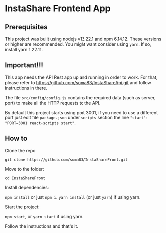 # InstaShare Frontend App

## Prerequisites

This project was built using nodejs v12.22.1 and npm 6.14.12. These versions or higher are recommended. You might want consider using `yarn`. If so, install yarn 1.22.11.

## Important!!!

This app needs the API Rest app up and running in order to work. For that, please refer to https://github.com/soma83/InstaShareApi.git and follow instructions in there. 

The file `src/config/config.js` contains the required data (such as server, port) to make all the HTTP requests to the API.

 
By default this project starts using port 3001, if you need to use a different port just edit file `package.json` under `scripts` section the line `"start": "PORT=3001 react-scripts start"`. 

## How to 

Clone the repo

`git clone https://github.com/soma83/InstaShareFront.git`

Move to the folder:

`cd InstaShareFront`

Install dependencies:

`npm install` or just `npm i`. `yarn install` (or just `yarn`) if using yarn.

Start the project:

`npm start`, or `yarn start` if using yarn.

Follow the instructions and that's it.
